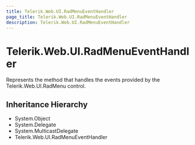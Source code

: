 ```yaml
---
title: Telerik.Web.UI.RadMenuEventHandler
page_title: Telerik.Web.UI.RadMenuEventHandler
description: Telerik.Web.UI.RadMenuEventHandler
---
```


# Telerik.Web.UI.RadMenuEventHandler

Represents the method that handles the events provided by the Telerik.Web.UI.RadMenu control.

## Inheritance Hierarchy

* System.Object
* System.Delegate
* System.MulticastDelegate
* Telerik.Web.UI.RadMenuEventHandler

